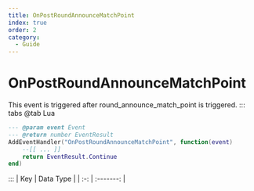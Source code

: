```yaml
---
title: OnPostRoundAnnounceMatchPoint
index: true
order: 2
category:
  - Guide
---
```


# OnPostRoundAnnounceMatchPoint
This event is triggered after round_announce_match_point is triggered.
::: tabs
@tab Lua
```lua
--- @param event Event
--- @return number EventResult
AddEventHandler("OnPostRoundAnnounceMatchPoint", function(event)
    --[[ ... ]]
    return EventResult.Continue
end)
```

:::
| Key | Data Type |
| :-: | :-------: |